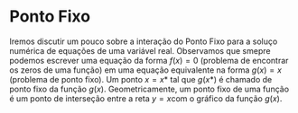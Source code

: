 # Ponto Fixo
Iremos discutir um pouco sobre a interação do Ponto Fixo para a soluço numérica de equações de uma variável real. Observamos que smepre podemos escrever uma equação da forma $f(x)=0$ (problema de encontrar os zeros de uma função) em uma equação equivalente  na forma $g(x)=x$ (problema de ponto fixo). Um ponto $x=x*$ tal que $g(x*)$ é chamado de ponto fixo da função $g(x)$. Geometricamente, um ponto fixo de uma função é um ponto de interseção entre a reta $y=x$com o gráfico da função $g(x)$.
